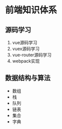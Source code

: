 # 前端知识体系

## 源码学习
1. vue源码学习
2. vuex源码学习
3. vue-router源码学习
4. webpack实现

## 数据结构与算法
* 数组
* 栈
* 队列
* 链表
* 集合
* 字典
